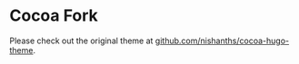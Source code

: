 # Cocoa Fork

Please check out the original theme at [github.com/nishanths/cocoa-hugo-theme][cocoa-theme].

[cocoa-theme]: https://github.com/nishanths/cocoa-hugo-theme

